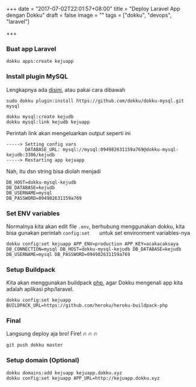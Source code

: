 +++
date = "2017-07-02T22:01:57+08:00"
title = "Deploy Laravel App dengan Dokku"
draft = false
image = ""
tags = ["dokku", "devops", "laravel"]

+++

### Buat app Laravel

```
dokku apps:create kejuapp
```

### Install plugin MySQL
	
Lengkapnya ada [disini](https://github.com/dokku/dokku-mysql), atau pakai cara dibawah
	
```
sudo dokku plugin:install https://github.com/dokku/dokku-mysql.git mysql

dokku mysql:create kejudb
dokku mysql:link kejudb kejuapp
```

Perintah link akan mengeluarkan output seperti ini

```
-----> Setting config vars
       DATABASE_URL: mysql://mysql:094982631159a769@dokku-mysql-kejudb:3306/kejudb
-----> Restarting app kejuapp
```

Nah, itu dsn string bisa diolah menjadi

```
DB_HOST=dokku-mysql-kejudb
DB_DATABASE=kejudb
DB_USERNAME=mysql
DB_PASSWORD=094982631159a769
```

### Set ENV variables
Normalnya kita akan edit file `.env`, berhubung menggunakan dokku, kita bisa gunakan perintah `config:set	` untuk set environment variables-nya

```
dokku config:set kejuapp APP_ENV=production APP_KEY=acakacaksaya DB_CONNECTION=mysql DB_HOST=dokku-mysql-kejudb DB_DATABASE=kejudb DB_USERNAME=mysql DB_PASSWORD=094982631159a769
```

### Setup Buildpack

Kita akan menggunakan buildpack [php](https://github.com/heroku/heroku-buildpack-php), agar Dokku mengenali app kita adalah aplikasi php/laravel.

```
dokku config:set kejuapp BUILDPACK_URL=https://github.com/heroku/heroku-buildpack-php
```

### Final

Langsung deploy aja bro! Fire! 🔥 🔥 🔥

```
git push dokku master
```

### Setup domain (Optional)

```
dokku domains:add kejuapp kejuapp.dokku.xyz
dokku config:set kejuapp APP_URL=http://kejuapp.dokku.xyz
```

